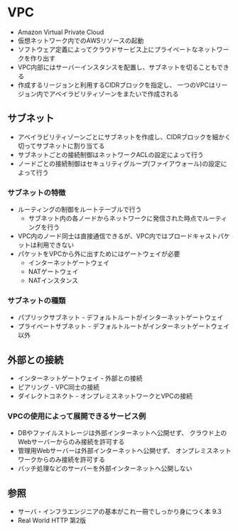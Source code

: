 # VPC
- Amazon Virtual Private Cloud
- 仮想ネットワーク内でのAWSリソースの起動
- ソフトウェア定義によってクラウドサービス上にプライベートなネットワークを作り出す
- VPC内部にはサーバーインスタンスを配置し、サブネットを切ることもできる
- 作成するリージョンと利用するCIDRブロックを指定し、
  一つのVPCはリージョン内でアベイラビリティゾーンをまたいで作成される

## サブネット
- アベイラビリティゾーンごとにサブネットを作成し、CIDRブロックを細かく切ってサブネットに割り当てる
- サブネットごとの接続制御はネットワークACLの設定によって行う
- ノードごとの接続制御はセキュリティグループ(ファイアウォール)の設定によって行う

### サブネットの特徴
- ルーティングの制御をルートテーブルで行う
  - サブネット内の各ノードからネットワークに発信された時点でルーティングを行う
- VPC内のノード同士は直接通信できるが、VPC内ではブロードキャストパケットは利用できない
- パケットをVPCから外に出すためにはゲートウェイが必要
  - インターネットゲートウェイ
  - NATゲートウェイ
  - NATインスタンス

### サブネットの種類
- パブリックサブネット - デフォルトルートがインターネットゲートウェイ
- プライベートサブネット - デフォルトルートがインターネットゲートウェイ以外

## 外部との接続
- インターネットゲートウェイ - 外部との接続
- ピアリング - VPC同士の接続
- ダイレクトコネクト - オンプレミスネットワークとVPCの接続

### VPCの使用によって展開できるサービス例
- DBやファイルストレージは外部インターネットへ公開せず、
  クラウド上のWebサーバーからのみ接続を許可する
- 管理用Webサーバーは外部インターネットへ公開せず、
  オンプレミスネットワークからのみ接続を許可する
- バッチ処理などのサーバーを外部インターネットへ公開しない

## 参照
- サーバ・インフラエンジニアの基本がこれ一冊でしっかり身につく本 9.3
- Real World HTTP 第2版
